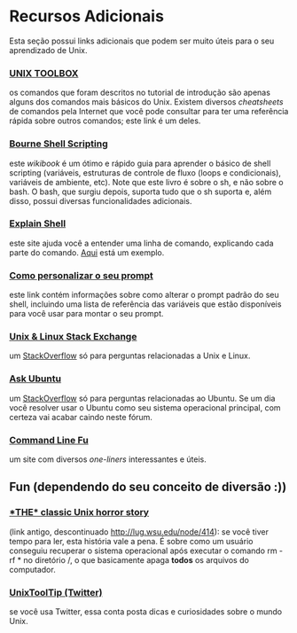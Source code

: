 # **Recursos Adicionais**

Esta seção possui links adicionais que podem ser muito úteis para o seu
aprendizado de Unix.

### [UNIX TOOLBOX](http://cb.vu/unixtoolbox.xhtml)
os comandos que foram descritos no tutorial de introdução são apenas
alguns dos comandos mais básicos do Unix. Existem diversos
*cheatsheets* de comandos pela Internet que você pode consultar
para ter uma referência rápida sobre outros comandos; este link é
um deles.

### [Bourne Shell Scripting](https://en.wikibooks.org/wiki/Bourne_Shell_Scripting)
este *wikibook* é um ótimo e rápido guia para aprender o básico de
shell scripting (variáveis, estruturas de controle de fluxo (loops
e condicionais), variáveis de ambiente, etc). Note que este livro
é sobre o sh, e não sobre o bash. O bash, que surgiu depois,
suporta tudo que o sh suporta e, além disso, possui diversas
funcionalidades adicionais.

### [Explain Shell](http://explainshell.com/)
este site ajuda você a entender uma linha de comando, explicando cada
parte do comando. [Aqui](http://explainshell.com/explain?cmd=grep+-i+apple+fruits.txt)
está um exemplo.

### [Como personalizar o seu prompt](http://www.cyberciti.biz/tips/howto-linux-unix-bash-shell-setup-prompt.html)
este link contém informações sobre como alterar o prompt padrão do
seu shell, incluindo uma lista de referência das variáveis que
estão disponíveis para você usar para montar o seu prompt.

### [Unix & Linux Stack Exchange](http://unix.stackexchange.com/)
um [StackOverflow](http://stackoverflow.com/) só para
perguntas relacionadas a Unix e Linux.

### [Ask Ubuntu](http://askubuntu.com/)
um [StackOverflow](http://stackoverflow.com/) só para
perguntas relacionadas ao Ubuntu. Se um dia você resolver usar o
Ubuntu como seu sistema operacional principal, com certeza vai
acabar caindo neste fórum.

### [Command Line Fu](http://www.commandlinefu.com/commands/browse/sort-by-votes)
um site com diversos *one-liners* interessantes e úteis.

## **Fun (dependendo do seu conceito de diversão :))**

### [\*THE\* classic Unix horror story](http://www.softpanorama.org/Admin/Horror_stories/creative_uses_of_rm.shtml#n20180422X_this_classic_article_from_mario_wolczko_first_appeared_on_usenet_in_1986)
(link antigo, descontinuado http://lug.wsu.edu/node/414): se você
tiver tempo para ler, esta história vale a pena. É sobre como um
usuário conseguiu recuperar o sistema operacional após executar o
comando rm -rf \* no diretório /, o que basicamente apaga
**todos** os arquivos do computador.

### [UnixToolTip (Twitter)](https://twitter.com/UnixToolTip)
se você usa Twitter, essa conta posta dicas e curiosidades sobre o
mundo Unix.
